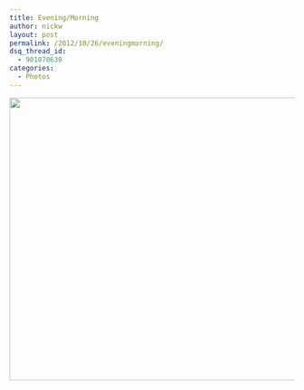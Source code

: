 ```yaml
---
title: Evening/Morning
author: nickw
layout: post
permalink: /2012/10/26/eveningmorning/
dsq_thread_id:
  - 901070630
categories:
  - Photos
---
```

[<img class="aligncenter size-large wp-image-970" title="Evening/Morning" src="http://cdn.nickwhyte.com/static/2012/10/IMG_4875-750x500.jpg" alt="" width="750" height="500" />][1]

 [1]: http://cdn.nickwhyte.com/static/2012/10/IMG_4875.jpg